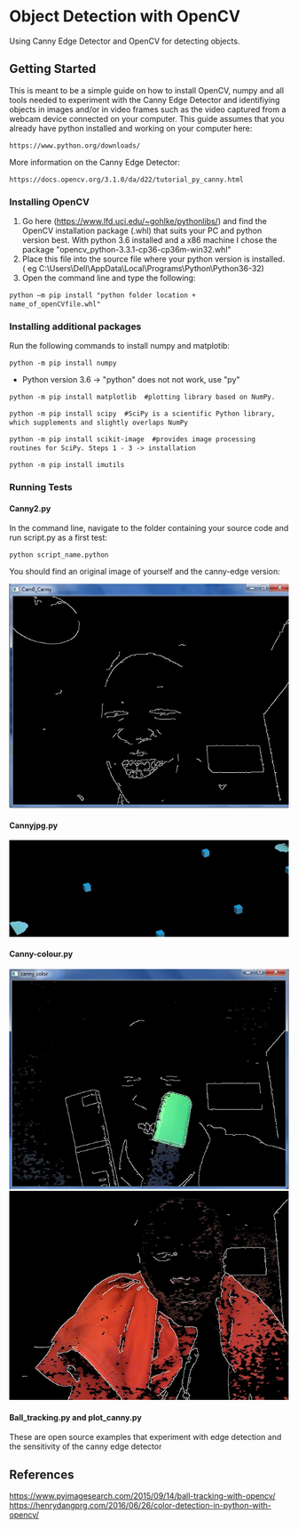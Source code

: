 # Object Detection with OpenCV

Using Canny Edge Detector and OpenCV for detecting objects.

## Getting Started

This is meant to be a simple guide on how to install OpenCV, numpy and all tools needed to experiment with 
the Canny Edge Detector and identifiying objects in images and/or in video frames such as the video captured
from a webcam device connected on your computer.
This guide assumes that you already have python installed and working on your computer here: 

```
https://www.python.org/downloads/
```

More information on the Canny Edge Detector:

```
https://docs.opencv.org/3.1.0/da/d22/tutorial_py_canny.html
```

### Installing OpenCV

1.	Go here (https://www.lfd.uci.edu/~gohlke/pythonlibs/) and find the OpenCV installation package (.whl) that suits your PC and python version best.
	With python 3.6 installed and a x86 machine I chose the package "opencv_python-3.3.1-cp36-cp36m-win32.whl"
2.	Place this file into the source file where your python version is installed. (
	eg C:\Users\Dell\AppData\Local\Programs\Python\Python36-32)
3.	Open the command line and type the following:

```
python –m pip install "python folder location + name_of_openCVfile.whl"
```

### Installing additional packages

Run the following commands to install numpy and matplotib:

```
python -m pip install numpy
```

* Python version 3.6 -> "python" does not not work, use "py"

```
python -m pip install matplotlib  #plotting library based on NumPy.
```

```
python -m pip install scipy  #SciPy is a scientific Python library, which supplements and slightly overlaps NumPy 
```

```
python -m pip install scikit-image  #provides image processing routines for SciPy. Steps 1 - 3 -> installation 
```

```
python -m pip install imutils
```

### Running Tests
#### Canny2.py

In the command line, navigate to the folder containing your source code and run script.py as a first test:

``` 
python script_name.python
```

You should find an original image of yourself and the canny-edge version:

[![Canny Edge Detector](https://github.com/JeanNSHUTI/ObjectDetections_OpenCV/blob/master/canny2.jpg)](#CannyEdgeDetector)

#### Cannyjpg.py

[![Object detection via image](https://github.com/JeanNSHUTI/ObjectDetections_OpenCV/blob/master/cannyjpg1.jpg)](#ObjectdetectionImage)

#### Canny-colour.py

[![Object detection via video](https://github.com/JeanNSHUTI/ObjectDetections_OpenCV/blob/master/cannycolour.jpg)](#ObjectdetectionVideo)
[![Object detection via video](https://github.com/JeanNSHUTI/ObjectDetections_OpenCV/blob/master/cannycolour1.jpg)](#ObjectdetectionVideo)

#### Ball_tracking.py and plot_canny.py

These are open source examples that experiment with edge detection and the sensitivity of the canny edge detector

## References

https://www.pyimagesearch.com/2015/09/14/ball-tracking-with-opencv/
https://henrydangprg.com/2016/06/26/color-detection-in-python-with-opencv/
